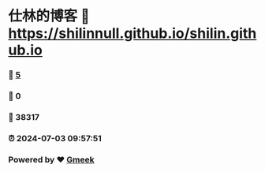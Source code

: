 # 仕林的博客 :link: https://shilinnull.github.io/shilin.github.io 
### :page_facing_up: [5](https://shilinnull.github.io/shilin.github.io/tag.html) 
### :speech_balloon: 0 
### :hibiscus: 38317 
### :alarm_clock: 2024-07-03 09:57:51 
### Powered by :heart: [Gmeek](https://github.com/Meekdai/Gmeek)
